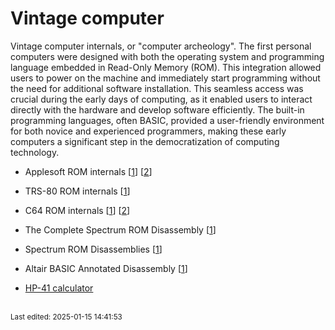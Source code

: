 # Vintage computer

Vintage computer internals, or "computer archeology". The first personal computers were designed with both the operating system and programming language embedded in Read-Only Memory (ROM). This integration allowed users to power on the machine and immediately start programming without the need for additional software installation. This seamless access was crucial during the early days of computing, as it enabled users to interact directly with the hardware and develop software efficiently. The built-in programming languages, often BASIC, provided a user-friendly environment for both novice and experienced programmers, making these early computers a significant step in the democratization of computing technology.

* Applesoft ROM internals [[1](http://www.txbobsc.com/scsc/scdocumentor)] [[2](https://6502disassembly.com/a2-rom)]

* TRS-80 ROM internals [[1](https://www.trs-80.com/wordpress/roms/)]

* C64 ROM internals [[1](https://www.pagetable.com/c64ref/c64disasm)] [[2](https://github.com/tgiphil/c64rom)]

* The Complete Spectrum ROM Disassembly [[1](https://archive.org/details/CompleteSpectrumROMDisassemblyThe)]

* Spectrum ROM Disassemblies [[1](https://github.com/ZXSpectrumVault/rom-disassemblies)]

* Altair BASIC Annotated Disassembly [[1](http://altairbasic.org)]

* [HP-41 calculator](hp41.md)


<br><sub>Last edited: 2025-01-15 14:41:53</sub>
